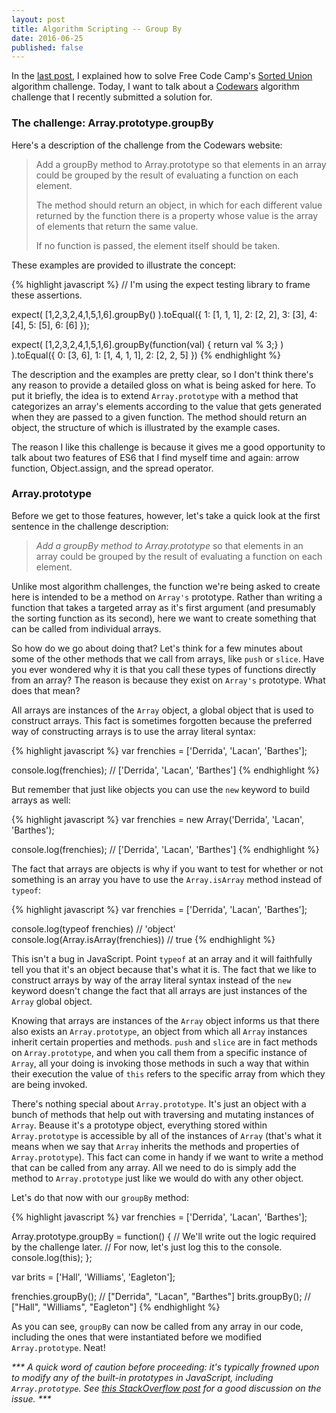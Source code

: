```yaml
---
layout: post
title: Algorithm Scripting -- Group By
date: 2016-06-25
published: false
---
```


In the [last post](/2016/06/19/sorted-union/), I explained how to solve Free Code Camp's [Sorted Union](https://www.freecodecamp.com/challenges/sorted-union) algorithm challenge. Today, I want to talk about a [Codewars](https://www.codewars.com) algorithm challenge that I recently submitted a solution for.

### The challenge: Array.prototype.groupBy

Here's a description of the challenge from the Codewars website:

>Add a groupBy method to Array.prototype so that elements in an array could be grouped by the result of evaluating a function on each element.
>
>The method should return an object, in which for each different value returned by the function there is a property whose value is the array of elements that return the same value.
>
>If no function is passed, the element itself should be taken.

These examples are provided to illustrate the concept:

{% highlight javascript %}
// I'm using the expect testing library to frame these assertions.

expect(
  [1,2,3,2,4,1,5,1,6].groupBy()
).toEqual({
  1: [1, 1, 1],
  2: [2, 2],
  3: [3],
  4: [4],
  5: [5],
  6: [6]
});

expect(
  [1,2,3,2,4,1,5,1,6].groupBy(function(val) { return val % 3;} )
).toEqual({
  0: [3, 6],
  1: [1, 4, 1, 1],
  2: [2, 2, 5]
})
{% endhighlight %}

The description and the examples are pretty clear, so I don't think there's any reason to provide a detailed gloss on what is being asked for here. To put it briefly, the idea is to extend `Array.prototype` with a method that categorizes an array's elements according to the value that gets generated when they are passed to a given function. The method should return an object, the structure of which is illustrated by the example cases.

The reason I like this challenge is because it gives me a good opportunity to talk about two features of ES6 that I find myself time and again: arrow function, Object.assign, and the spread operator.

### Array.prototype

Before we get to those features, however, let's take a quick look at the first sentence in the challenge description:

>*Add a groupBy method to Array.prototype* so that elements in an array could be grouped by the result of evaluating a function on each element.

Unlike most algorithm challenges, the function we're being asked to create here is intended to be a method on `Array's` prototype. Rather than writing a function that takes a targeted array as it's first argument (and presumably the sorting function as its second), here we want to create something that can be called from individual arrays.

So how do we go about doing that? Let's think for a few minutes about some of the other methods that we call from arrays, like `push` or `slice`. Have you ever wondered why it is that you call these types of functions directly from an array? The reason is because they exist on `Array's` prototype. What does that mean?

All arrays are instances of the `Array` object, a global object that is used to construct arrays. This fact is sometimes forgotten because the preferred way of constructing arrays is to use the array literal syntax:

{% highlight javascript %}
var frenchies = ['Derrida', 'Lacan', 'Barthes'];

console.log(frenchies); //  ['Derrida', 'Lacan', 'Barthes']
{% endhighlight %}

But remember that just like objects you can use the `new` keyword to build arrays as well:

{% highlight javascript %}
var frenchies = new Array('Derrida', 'Lacan', 'Barthes');

console.log(frenchies); //  ['Derrida', 'Lacan', 'Barthes']
{% endhighlight %}

The fact that arrays are objects is why if you want to test for whether or not something is an array you have to use the `Array.isArray` method instead of `typeof`:

{% highlight javascript %}
var frenchies = ['Derrida', 'Lacan', 'Barthes'];

console.log(typeof frenchies) // 'object'
console.log(Array.isArray(frenchies)) // true
{% endhighlight %}

This isn't a bug in JavaScript. Point `typeof` at an array and it will faithfully tell you that it's an object because that's what it is. The fact that we like to construct arrays by way of the array literal syntax instead of the `new` keyword doesn't change the fact that all arrays are just instances of the `Array` global object.

Knowing that arrays are instances of the `Array` object informs us that there also exists an `Array.prototype`, an object from which all `Array` instances inherit certain properties and methods. `push` and `slice` are in fact methods on `Array.prototype`, and when you call them from a specific instance of `Array`, all your doing is invoking those methods in such a way that within their execution the value of `this` refers to the specific array from which they are being invoked.

There's nothing special about `Array.prototype`. It's just an object with a bunch of methods that help out with traversing and mutating instances of `Array`. Beause it's a prototype object, everything stored within `Array.prototype` is accessible by all of the instances of `Array` (that's what it means when we say that `Array` inherits the methods and properties of `Array.prototype`). This fact can come in handy if we want to write a method that can be called from any array. All we need to do is simply add the method to `Array.prototype` just like we would do with any other object.

Let's do that now with our `groupBy` method:

{% highlight javascript %}
var frenchies = ['Derrida', 'Lacan', 'Barthes'];

Array.prototype.groupBy = function() {
  // We'll write out the logic required by the challenge later.
  // For now, let's just log this to the console.
  console.log(this);
};

var brits = ['Hall', 'Williams', 'Eagleton'];

frenchies.groupBy(); // ["Derrida", "Lacan", "Barthes"]
brits.groupBy();     // ["Hall", "Williams", "Eagleton"]
{% endhighlight %}

As you can see, `groupBy` can now be called from any array in our code, including the ones that were instantiated before we modified `Array.prototype`. Neat!

_*** A quick word of caution before proceeding: it's typically frowned upon to modify any of the built-in prototypes in JavaScript, including `Array.prototype`. See [this StackOverflow post](http://stackoverflow.com/questions/8859828/javascript-what-dangers-are-in-extending-array-prototype) for a good discussion on the issue. ***_
